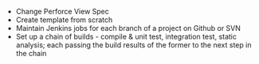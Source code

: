 * Change Perforce View Spec
* Create template from scratch
* Maintain Jenkins jobs for each branch of a project on Github or SVN
* Set up a chain of builds - compile & unit test, integration test, static analysis; each passing the build results of the former to the next step in the chain
